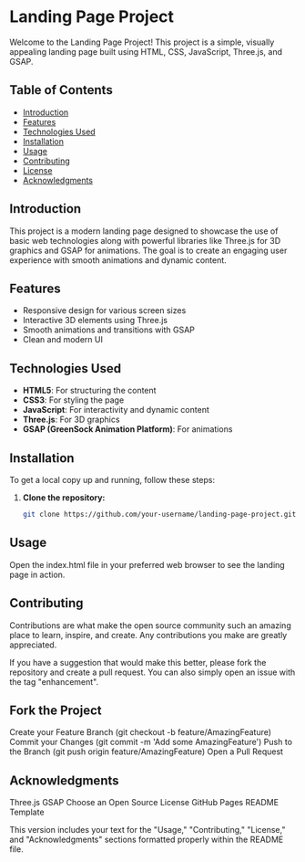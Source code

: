 # Landing Page Project

Welcome to the Landing Page Project! This project is a simple, visually appealing landing page built using HTML, CSS, JavaScript, Three.js, and GSAP.

## Table of Contents

- [Introduction](#introduction)
- [Features](#features)
- [Technologies Used](#technologies-used)
- [Installation](#installation)
- [Usage](#usage)
- [Contributing](#contributing)
- [License](#license)
- [Acknowledgments](#acknowledgments)

## Introduction

This project is a modern landing page designed to showcase the use of basic web technologies along with powerful libraries like Three.js for 3D graphics and GSAP for animations. The goal is to create an engaging user experience with smooth animations and dynamic content.

## Features

- Responsive design for various screen sizes
- Interactive 3D elements using Three.js
- Smooth animations and transitions with GSAP
- Clean and modern UI

## Technologies Used

- **HTML5**: For structuring the content
- **CSS3**: For styling the page
- **JavaScript**: For interactivity and dynamic content
- **Three.js**: For 3D graphics
- **GSAP (GreenSock Animation Platform)**: For animations

## Installation

To get a local copy up and running, follow these steps:

1. **Clone the repository:**
   ```sh
   git clone https://github.com/your-username/landing-page-project.git

## Usage
Open the index.html file in your preferred web browser to see the landing page in action.

## Contributing
Contributions are what make the open source community such an amazing place to learn, inspire, and create. Any contributions you make are greatly appreciated.

If you have a suggestion that would make this better, please fork the repository and create a pull request. You can also simply open an issue with the tag "enhancement".

## Fork the Project
Create your Feature Branch (git checkout -b feature/AmazingFeature)
Commit your Changes (git commit -m 'Add some AmazingFeature')
Push to the Branch (git push origin feature/AmazingFeature)
Open a Pull Request


## Acknowledgments

Three.js
GSAP
Choose an Open Source License
GitHub Pages
README Template


This version includes your text for the "Usage," "Contributing," "License," and "Acknowledgments" sections formatted properly within the README file.
